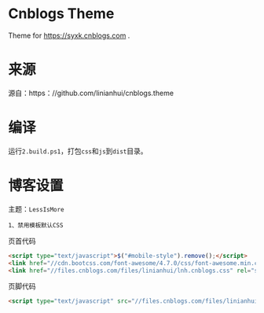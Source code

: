 ﻿# Cnblogs Theme
Theme for https://syxk.cnblogs.com .

# 来源
源自：https：//github.com/linianhui/cnblogs.theme

# 编译
运行`2.build.ps1`，打包`css`和`js`到`dist`目录。

# 博客设置
主题：`LessIsMore`
```
1、禁用模板默认CSS
```
页首代码
```html
<script type="text/javascript">$("#mobile-style").remove();</script>
<link href="//cdn.bootcss.com/font-awesome/4.7.0/css/font-awesome.min.css" rel="stylesheet"/>
<link href="//files.cnblogs.com/files/linianhui/lnh.cnblogs.css" rel="stylesheet"/>
```
页脚代码
```html
<script type="text/javascript" src="//files.cnblogs.com/files/linianhui/lnh.cnblogs.js"></script>
```
